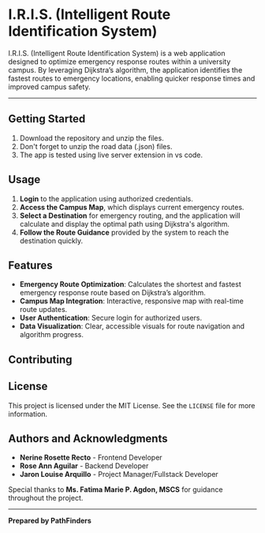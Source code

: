 # I.R.I.S. (Intelligent Route Identification System)

I.R.I.S. (Intelligent Route Identification System) is a web application designed to optimize emergency response routes within a university campus. By leveraging Dijkstra’s algorithm, the application identifies the fastest routes to emergency locations, enabling quicker response times and improved campus safety.

---

## Getting Started 
1. Download the repository and unzip the files.
2. Don't forget to unzip the road data (.json) files.
3. The app is tested using live server extension in vs code.
<!-- Installation instructions will be addeed here later -->

## Usage
1. **Login** to the application using authorized credentials.
2. **Access the Campus Map**, which displays current emergency routes.
3. **Select a Destination** for emergency routing, and the application will calculate and display the optimal path using Dijkstra's algorithm.
4. **Follow the Route Guidance** provided by the system to reach the destination quickly.

## Features
- **Emergency Route Optimization**: Calculates the shortest and fastest emergency response route based on Dijkstra’s algorithm.
- **Campus Map Integration**: Interactive, responsive map with real-time route updates.
- **User Authentication**: Secure login for authorized users.
- **Data Visualization**: Clear, accessible visuals for route navigation and algorithm progress.

## Contributing
<!-- Contribution guidelines will go here later -->

## License
This project is licensed under the MIT License. See the `LICENSE` file for more information.

## Authors and Acknowledgments
- **Nerine Rosette Recto** - Frontend Developer
- **Rose Ann Aguilar** - Backend Developer
- **Jaron Louise Arquillo** - Project Manager/Fullstack Developer

Special thanks to **Ms. Fatima Marie P. Agdon, MSCS** for guidance throughout the project.

---

**Prepared by PathFinders**
